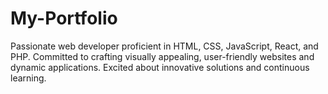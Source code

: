 # My-Portfolio
Passionate web developer proficient in HTML, CSS, JavaScript, React, and PHP. Committed to crafting visually appealing, user-friendly websites and dynamic applications. Excited about innovative solutions and continuous learning.
